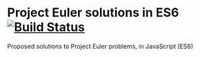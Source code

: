 # Project Euler solutions in ES6 [![Build Status](https://travis-ci.org/rchavarria/project-euler-js.svg?branch=master)](https://travis-ci.org/rchavarria/project-euler-js)

Proposed solutions to Project Euler problems, in JavaScript (ES6)

